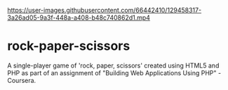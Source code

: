 

https://user-images.githubusercontent.com/66442410/129458317-3a26ad05-9a3f-448a-a408-b48c740862d1.mp4

# rock-paper-scissors
A single-player game of 'rock, paper, scissors' created using HTML5 and PHP as part of an assignment of "Building Web Applications Using PHP" - Coursera.

